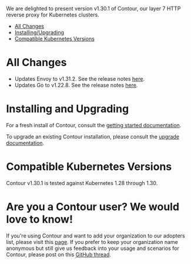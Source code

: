 We are delighted to present version v1.30.1 of Contour, our layer 7 HTTP reverse proxy for Kubernetes clusters.

- [All Changes](#all-changes)
- [Installing/Upgrading](#installing-and-upgrading)
- [Compatible Kubernetes Versions](#compatible-kubernetes-versions)

# All Changes

- Updates Envoy to v1.31.2. See the release notes [here](https://www.envoyproxy.io/docs/envoy/v1.31.2/version_history/v1.31/v1.31).
- Updates Go to v1.22.8. See the release notes [here](https://go.dev/doc/devel/release#go1.22.minor).


# Installing and Upgrading

For a fresh install of Contour, consult the [getting started documentation](https://projectcontour.io/getting-started/).

To upgrade an existing Contour installation, please consult the [upgrade documentation](https://projectcontour.io/resources/upgrading/).


# Compatible Kubernetes Versions

Contour v1.30.1 is tested against Kubernetes 1.28 through 1.30.


# Are you a Contour user? We would love to know!
If you're using Contour and want to add your organization to our adopters list, please visit this [page](https://projectcontour.io/resources/adopters/). If you prefer to keep your organization name anonymous but still give us feedback into your usage and scenarios for Contour, please post on this [GitHub thread](https://github.com/projectcontour/contour/issues/1269).

